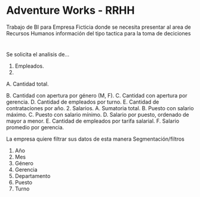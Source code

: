 # Adventure Works - RRHH
Trabajo de BI para Empresa Ficticia donde se necesita presentar al area de Recursos Humanos información del tipo tactica para la toma de deciciones
#
Se solicita el analisis de...
1. Empleados.
2. 
A. Cantidad total.

B. Cantidad con apertura por género (M, F).
C. Cantidad con apertura por gerencia.
D. Cantidad de empleados por turno.
E. Cantidad de contrataciones por año.
2. Salarios.
A. Sumatoria total.
B. Puesto con salario máximo.
C. Puesto con salario mínimo.
D. Salario por puesto, ordenado de mayor a
menor.
E. Cantidad de empleados por tarifa
salarial.
F. Salario promedio por gerencia.

La empresa quiere filtrar sus datos de esta manera
Segmentación/filtros
1. Año
2. Mes
3. Género
4. Gerencia
5. Departamento
6. Puesto
7. Turno
